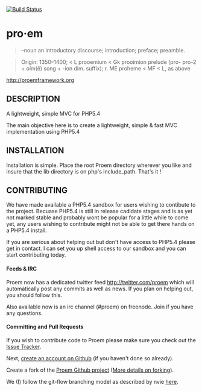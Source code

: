 [![Build Status](https://secure.travis-ci.org/proem/proem.png)](http://travis-ci.org/proem/proem)
# pro·em

> –noun
> an introductory discourse; introduction; preface; preamble.

> Origin:
> 1350–1400; < L prooemium < Gk prooímion prelude (pro- pro-2 + oím(ē) song + -ion dim. suffix);
> r. ME proheme < MF < L, as above

http://proemframework.org

## DESCRIPTION

A lightweight, simple MVC for PHP5.4

The main objective here is to create a lightweight, simple & fast MVC implementation using PHP5.4

## INSTALLATION

Installation is simple. Place the root Proem directory wherever you like and insure that the
lib directory is on php's include_path. That's it !

## CONTRIBUTING
We have made available a PHP5.4 sandbox for users wishing to contibute to the project. Becuase PHP5.4 is still in release cadidate stages and is as yet not marked stable and probably wont be popular for a little while to come yet, any users wishing to contribute might not be able to get there hands on a PHP5.4 install.

If you are serious about helping out but don't have access to PHP5.4 please get in contact. I can set you up shell access to our sandbox and you can start contributing today.

#### Feeds & IRC
Proem now has a dedicated twitter feed http://twitter.com/proem which will automatically post any commits as well as news. If you plan on helping out, you should follow this.

Also available now is an irc channel (#proem) on freenode. Join if you have any questions.

#### Committing and Pull Requests

If you wish to contribute code to Proem please make sure you check out the [Issue Tracker](https://proemframework.atlassian.net).

Next, [create an account on Github](https://github.com/signup/free) (if you haven't done so already).

Create a fork of the [Proem Github project](http://github.com/proem/proem) ([More details on forking](http://help.github.com/forking/)).

We (I) follow the git-flow branching model as described by nvie [here](http://nvie.com/posts/a-successful-git-branching-model).

